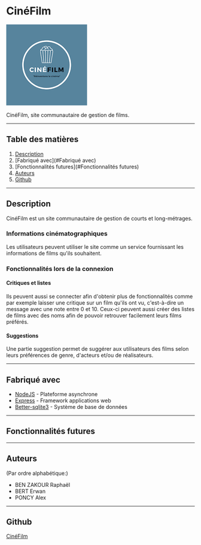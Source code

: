  # CinéFilm 
 
![LogoCineFilm](Cine-Film/src/public/images/logoPetitPopcorn.png)

CinéFilm, site communautaire de gestion de films.

***

## Table des matières

1. [Description](#description)
2. [Fabriqué avec](#Fabriqué avec)
3. [Fonctionnalités futures](#Fonctionnalités futures)
4. [Auteurs](#auteurs)
5. [Github](#Github)

***

## Description

CinéFilm est un site communautaire de gestion de courts et long-métrages.

### Informations cinématographiques

Les utilisateurs peuvent utiliser le site comme un service fournissant les informations de films qu'ils souhaitent.

### Fonctionnalités lors de la connexion

#### Critiques et listes

Ils peuvent aussi se connecter afin d'obtenir plus de fonctionnalités comme par exemple laisser une critique sur un film qu'ils ont vu, c'est-à-dire un message avec une note entre 0 et 10.
Ceux-ci peuvent aussi créer des listes de films avec des noms afin de pouvoir retrouver facilement leurs films préférés.

#### Suggestions

Une partie suggestion permet de suggérer aux utilisateurs des films selon leurs préférences de genre, d'acteurs et/ou de réalisateurs.

***

## Fabriqué avec

* [NodeJS](https://nodejs.org/en/) - Plateforme asynchrone 
* [Express](https://expressjs.com/fr/) - Framework applications web
* [Better-sqlite3](https://www.npmjs.com/package/better-sqlite3) - Système de base de données

***

## Fonctionnalités futures



***

## Auteurs

(Par ordre alphabétique:)

* BEN ZAKOUR Raphaël
* BERT Erwan
* PONCY Alex

***

## Github

[CinéFilm](https://github.com/Alex-vesp/CineFilm)